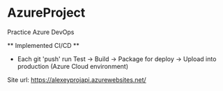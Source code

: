 # AzureProject
Practice Azure DevOps

** Implemented CI/CD **

- Each git 'push' run Test -> Build -> Package for deploy -> Upload into production (Azure Cloud environment)

Site url: https://alexeyprojapi.azurewebsites.net/
